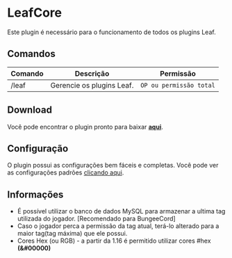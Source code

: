 # LeafCore
Este plugin é necessário para o funcionamento de todos os plugins Leaf.

## Comandos

|Comando         |Descrição                      |Permissão                    |
|----------------|-------------------------------|-----------------------------|
|/leaf |Gerencie os plugins Leaf. |`OP ou permissão total`|

## Download
Você pode encontrar o plugin pronto para baixar [**aqui**](https://github.com/leafcodebr/LeafTags/releases).

## Configuração

O plugin possui as configurações bem fáceis e completas. Você pode ver as configurações padrões [clicando aqui](https://github.com/leafcodebr/LeafCore/tree/main/configs).

## Informações
- É possível utilizar o banco de dados MySQL para armazenar a ultima tag utilizada do jogador. [Recomendado para BungeeCord]
- Caso o jogador perca a permissão da tag atual, terá-lo alterado para a maior tag(tag máxima) que ele possui. 
- Cores Hex (ou RGB) - a partir da 1.16 é permitido utilizar cores #hex **(&#00000)**


